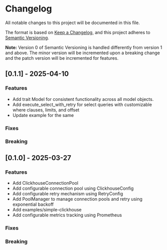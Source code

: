 # Changelog

All notable changes to this project will be documented in this file.

The format is based on [Keep a Changelog](https://keepachangelog.com/en/1.0.0/),
and this project adheres to [Semantic Versioning](https://semver.org/spec/v2.0.0.html).

**Note:** Version 0 of Semantic Versioning is handled differently from version 1 and above.
The minor version will be incremented upon a breaking change and the patch version will be incremented for features.

## [0.1.1] - 2025-04-10

### Features

- Add trait Model for consistent functionality across all model objects.
- Add execute_select_with_retry for select queries with customizable where clauses, limits, and offset
- Update example for the same

### Fixes

### Breaking

## [0.1.0] - 2025-03-27

### Features

- Add ClickhouseConnectionPool
- Add configurable connection pool using ClickhouseConfig
- Add configurable retry mechanism using RetryConfig
- Add PoolManager to manage connection pools and retry using exponential backoff
- Add examples/simple-clickhouse
- Add configurable metrics tracking using Prometheus

### Fixes

### Breaking